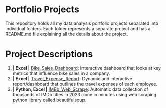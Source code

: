 # Portfolio Projects
This repository holds all my data analysis portfolio projects separated into individual folders. Each folder represents a separate project and has a README.md file explaining all the details about the project. 

# Project Descriptions
1. **| Excel |** [Bike_Sales_Dashboard](https://github.com/sbadrieva/PortfolioProjects/tree/main/%7C%20Excel%20%7C%20Bike_Sales_Dashboard): Interactive dashboard that looks at key metrics that influence bike sales in a company.
2. **| Excel |** [Travel_Expense_Report](https://github.com/sbadrieva/PortfolioProjects/tree/main/%7C%20Excel%20%7C%20Travel_Expense_Report): Dynamic and interactive report/dashboard that outlines the travel expenses of each employee.
3. **| Python, Excel |** [IMBb_Web_Scrape](https://github.com/sbadrieva/PortfolioProjects/tree/main/%7C%20Python%2C%20Excel%20%7C%20IMDb_Web_Scrape): Automatic data collection of thousands of IMDb titles in 2023 done in minutes using web scraping python library called beautifulsoup.
